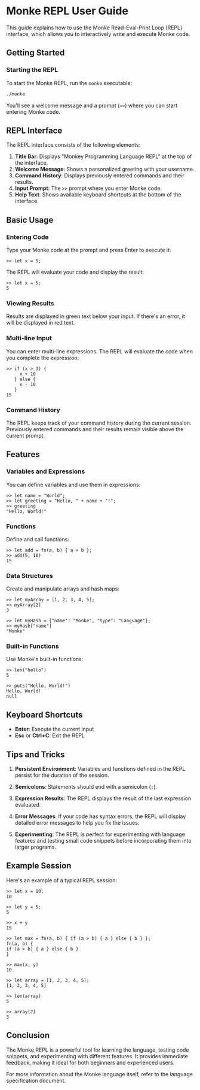 # Monke REPL User Guide

This guide explains how to use the Monke Read-Eval-Print Loop (REPL) interface,
which allows you to interactively write and execute Monke code.

## Getting Started

### Starting the REPL

To start the Monke REPL, run the `monke` executable:

```bash
./monke
```

You'll see a welcome message and a prompt (`>>`) where you can start entering Monke code.

## REPL Interface

The REPL interface consists of the following elements:

1. **Title Bar**: Displays "Monkey Programming Language REPL" at the top of the interface.
2. **Welcome Message**: Shows a personalized greeting with your username.
3. **Command History**: Displays previously entered commands and their results.
4. **Input Prompt**: The `>>` prompt where you enter Monke code.
5. **Help Text**: Shows available keyboard shortcuts at the bottom of the interface.

## Basic Usage

### Entering Code

Type your Monke code at the prompt and press Enter to execute it:

```
>> let x = 5;
```

The REPL will evaluate your code and display the result:

```
>> let x = 5;
5
```

### Viewing Results

Results are displayed in green text below your input. If there's an error, it will be displayed in red text.

### Multi-line Input

You can enter multi-line expressions. The REPL will evaluate the code when you complete the expression:

```
>> if (x > 3) {
     x + 10
   } else {
     x - 10
   }
15
```

### Command History

The REPL keeps track of your command history during the current session.
Previously entered commands and their results remain visible above the current prompt.

## Features

### Variables and Expressions

You can define variables and use them in expressions:

```
>> let name = "World";
>> let greeting = "Hello, " + name + "!";
>> greeting
"Hello, World!"
```

### Functions

Define and call functions:

```
>> let add = fn(a, b) { a + b };
>> add(5, 10)
15
```

### Data Structures

Create and manipulate arrays and hash maps:

```
>> let myArray = [1, 2, 3, 4, 5];
>> myArray[2]
3

>> let myHash = {"name": "Monke", "type": "Language"};
>> myHash["name"]
"Monke"
```

### Built-in Functions

Use Monke's built-in functions:

```
>> len("hello")
5

>> puts("Hello, World!")
Hello, World!
null
```

## Keyboard Shortcuts

- **Enter**: Execute the current input
- **Esc** or **Ctrl+C**: Exit the REPL

## Tips and Tricks

1. **Persistent Environment**: Variables and functions defined in the REPL persist for the duration of the session.

2. **Semicolons**: Statements should end with a semicolon (`;`).

3. **Expression Results**: The REPL displays the result of the last expression evaluated.

4. **Error Messages**: If your code has syntax errors, the REPL will display detailed error messages to help you fix the issues.

5. **Experimenting**: The REPL is perfect for experimenting with language features and testing small code snippets before incorporating them into larger programs.

## Example Session

Here's an example of a typical REPL session:

```
>> let x = 10;
10

>> let y = 5;
5

>> x + y
15

>> let max = fn(a, b) { if (a > b) { a } else { b } };
fn(a, b) {
if (a > b) { a } else { b }
}

>> max(x, y)
10

>> let array = [1, 2, 3, 4, 5];
[1, 2, 3, 4, 5]

>> len(array)
5

>> array[2]
3
```

## Conclusion

The Monke REPL is a powerful tool for learning the language, testing code snippets, and experimenting with different features. It provides immediate feedback, making it ideal for both beginners and experienced users.

For more information about the Monke language itself, refer to the language specification document.